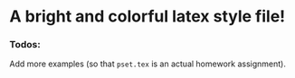 # A bright and colorful latex style file!
### Todos:
Add more examples (so that `pset.tex` is an actual homework assignment).
